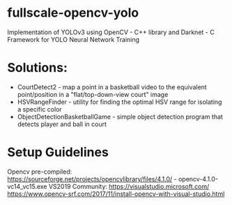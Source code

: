 # fullscale-opencv-yolo
Implementation of YOLOv3 using OpenCV - C++ library and Darknet - C Framework for YOLO Neural Network Training

# Solutions:
- CourtDetect2 - map a point in a basketball video to the equivalent point/position in a "flat/top-down-view court" image
- HSVRangeFinder - utility for finding the optimal HSV range for isolating a specific color
- ObjectDetectionBasketballGame - simple object detection program that detects player and ball in court

# Setup Guidelines
Opencv pre-compiled: https://sourceforge.net/projects/opencvlibrary/files/4.1.0/
           - opencv-4.1.0-vc14_vc15.exe
VS2019 Community: https://visualstudio.microsoft.com/
https://www.opencv-srf.com/2017/11/install-opencv-with-visual-studio.html

